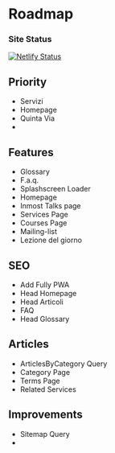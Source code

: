 # Roadmap

### Site Status

[![Netlify Status](https://api.netlify.com/api/v1/badges/11a7003e-b970-4d2d-817a-e992722dfaa6/deploy-status)](https://app.netlify.com/sites/inmost/deploys)

## Priority

- Servizi
- Homepage
- Quinta Via
- 

## Features

- Glossary
- F.a.q.
- Splashscreen Loader
- Homepage
- Inmost Talks page
- Services Page
- Courses Page
- Mailing-list
- Lezione del giorno

## SEO

- Add Fully PWA
- Head Homepage
- Head Articoli
- FAQ
- Head Glossary

## Articles

- ArticlesByCategory Query
- Category Page
- Terms Page
- Related Services

## Improvements

- Sitemap Query
- 
